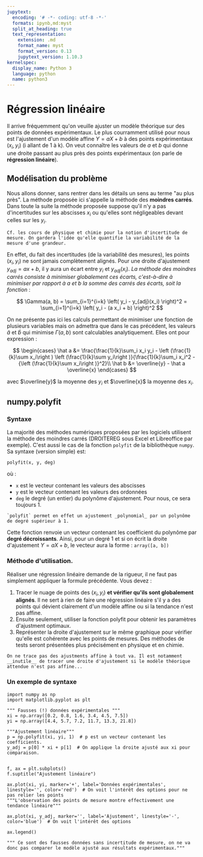 ```yaml
---
jupytext:
  encoding: '# -*- coding: utf-8 -*-'
  formats: ipynb,md:myst
  split_at_heading: true
  text_representation:
    extension: .md
    format_name: myst
    format_version: 0.13
    jupytext_version: 1.10.3
kernelspec:
  display_name: Python 3
  language: python
  name: python3
---
```


# Régression linéaire

Il arrive fréquemment qu'on veuille ajuster un modèle théorique sur des points de données expérimentaux. Le plus courramment utilisé pour nous est l'ajustement d'un modèle affine $Y = aX + b$ à des points expérimentaux $(x_i, y_i)$ (i allant de 1 à  k). On veut connaître les valeurs de $a$ et $b$ qui donne une droite passant au plus près des points expérimentaux (on parle de __régression linéaire__).

## Modélisation du problème

Nous allons donner, sans rentrer dans les détails un sens au terme "au plus près". La méthode proposée ici s'appelle la méthode des __moindres carrés__. Dans toute la suite la méthode proposée suppose qu'il n'y a pas d'incertitudes sur les abscisses $x_i$ ou qu'elles sont négligeables devant celles sur les $y_i$.

```{margin}
Cf. les cours de physique et chimie pour la notion d'incertitude de mesure. On gardera l'idée qu'elle quantifie la variabilité de la mesure d'une grandeur.
```

En effet, du fait des incertitudes (de la variabilité des mesures), les points $(x_i, y_i)$ ne sont jamais complètement alignés. Pour une droite d'ajustement $y_{adj} = ax + b$, il y aura un écart entre $y_i$ et $y_{adj}(x_i)$. _La méthode des moindres carrés consiste à minimiser globalement ces écarts, c'est-à-dire à minimiser par rapport à a et b la somme des carrés des écarts, soit la fonction_ :

$$
\Gamma(a, b) = \sum_{i=1}^{i=k} \left( y_i - y_{adj}(x_i) \right)^2 = \sum_{i=1}^{i=k} \left( y_i - (a x_i + b) \right)^2
$$

On ne présente pas ici les calculs permettant de minimiser une fonction de plusieurs variables mais on admettra que dans le cas précédent, les valeurs $\hat a$ et $\hat b$ qui minimise $\Gamma(a,b)$ sont calculables analytiquement. Elles ont pour expression :

$$
\begin{cases}
	\hat a &= \frac{\frac{1}{k}\sum_i x_i y_i - \left (\frac{1}{k}\sum x_i\right ) \left (\frac{1}{k}\sum y_i\right )}{\frac{1}{k}\sum_i x_i^2 - {\left (\frac{1}{k}\sum x_i\right )}^2}\\
	\hat b &= \overline{y} - \hat a \overline{x}
\end{cases}
$$

avec $\overline{y}$ la moyenne des $y_i$ et $\overline{x}$ la moyenne des $x_i$.

## numpy.polyfit

### Syntaxe
La majorité des méthodes numériques proposées par les logiciels utilisent la méthode des moindres carrés (DROITEREG sous Excel et Libreoffice par exemple). C'est aussi le cas de la fonction `polyfit` de la bibliothèque `numpy`. Sa syntaxe (version simple) est:

```{code-block}
polyfit(x, y, deg)
```
où :
* `x` est le vecteur contenant les valeurs des abscisses
* `y` est le vecteur contenant les valeurs des ordonnées
* `deg` le degré (un entier) du polynôme d'ajustement. Pour nous, ce sera toujours 1.

```{margin}
`polyfit` permet en effet un ajustement _polynomial_ par un polynôme de degré supérieur à 1.
```

Cette fonction renvoie un vecteur contenant les coefficient du polynôme par __degré décroissants__. Ainsi, pour un degré 1 et si on écrit la droite d'ajustement $Y = aX + b$, le vecteur aura la forme : `array([a, b])`



### Méthode d'utilisation.
Réaliser une régression linéaire demande de la rigueur, il ne faut pas simplement appliquer la formule précédente. Vous devez :
1. Tracer le nuage de points des $(x_i, y_i)$ __et vérifier qu'ils sont globalement alignés__. Il ne sert à rien de faire une régression linéaire s'il y a des points qui dévient clairement d'un modèle affine ou si la tendance n'est pas affine.
2. Ensuite seulement, utiliser la fonction polyfit pour obtenir les paramètres d'ajustment optimaux.
3. Représenter la droite d'ajustement sur le même graphique pour vérifier qu'elle est cohérente avec les points de mesures. Des méthodes de tests seront présentées plus précisément en physique et en chimie.

```{margin}
On ne trace pas des ajustments affine à tout va. Il est notamment __inutile__ de tracer une droite d'ajustement si le modèle théorique attendue n'est pas affine...

```


### Un exemple de syntaxe
```{code-cell}
import numpy as np
import matplotlib.pyplot as plt

""" Fausses (!) données expérimentales """
xi = np.array([0.2, 0.8, 1.6, 3.4, 4.5, 7.5])
yi = np.array([4.4, 5.7, 7.2, 11.7, 13.3, 21.8])

"""Ajustement linéaire"""
p = np.polyfit(xi, yi, 1)  # p est un vecteur contenant les coefficients.
y_adj = p[0] * xi + p[1]  # On applique la droite ajusté aux xi pour comparaison.


f, ax = plt.subplots()
f.suptitle("Ajustement linéaire")

ax.plot(xi, yi, marker='+', label='Données expérimentales', linestyle='', color='red')  # On voit l'intérêt des options pour ne pas relier les points
"""L'observation des points de mesure montre effectivement une tendance linéaire"""

ax.plot(xi, y_adj, marker='', label='Ajustement', linestyle='-', color='blue')  # On voit l'intérêt des options

ax.legend()

""" Ce sont des fausses données sans incertitude de mesure, on ne va donc pas comparer le modèle ajusté aux résultats expérimentaux."""
```
